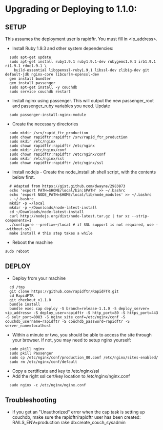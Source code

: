 # Upgrading or Deploying to 1.1.0:

## SETUP
This assumes the deployment user is rapidftr. You must fill in <ip_address>.
* Install Ruby 1.9.3 and other system dependencies:
```
  sudo apt-get update
  sudo apt-get install ruby1.9.1 ruby1.9.1-dev rubygems1.9.1 irb1.9.1
ri1.9.1 rdoc1.9.1 \
    build-essential libopenssl-ruby1.9.1 libssl-dev zlib1g-dev git
default-jdk nginx-core libcurl4-openssl-dev 
  gem install bundler
  gem install passenger
  sudo apt-get install -y couchdb
  sudo service couchdb restart
```
* Install nginx using passenger.  This will output the new passenger_root and passenger_ruby variables you need.  Update 
```
  sudo passenger-install-nginx-module
```
* Create the necessary directories
```
  sudo mkdir /srv/rapid_ftr_production
  sudo chown rapidftr:rapidftr /srv/rapid_ftr_production
  sudo mkdir /etc/nginx
  sudo chown rapidftr:rapidftr /etc/nginx
  sudo mkdir /etc/nginx/conf
  sudo chown rapidftr:rapidftr /etc/nginx/conf
  sudo mkdir /etc/nginx/ssl
  sudo chown rapidftr:rapidftr /etc/nginx/ssl
```
* Install nodejs - Create the node_install.sh shell script, with the contents below first.
```
  # Adapted from https://gist.github.com/dwayne/2983873
  echo 'export PATH=$HOME/local/bin:$PATH' >> ~/.bashrc
  echo 'export NODE_PATH=$HOME/local/lib/node_modules' >> ~/.bashrc
  . ~/.bashrc
  mkdir -p ~/local
  mkdir -p ~/Downloads/node-latest-install
  cd ~/Downloads/node-latest-install
  curl http://nodejs.org/dist/node-latest.tar.gz | tar xz --strip-components=1
  ./configure --prefix=~/local # if SSL support is not required, use --without-ssl
  make install # this step takes a while
```
* Reboot the machine
```
sudo reboot
```
  
## DEPLOY
* Deploy from your machine
```
  cd /tmp
  git clone https://github.com/rapidftr/RapidFTR.git
  cd RapidFTR
  git checkout v1.1.0
  bundle install
  bundle exec cap deploy -S branch=release-1.1.0 -S deploy_server=<ip_address> -S deploy_user=rapidftr -S http_port=80 -S https_port=443 -S solr_port=8983 -S nginx_site_conf=/etc/nginx/conf -S couchdb_username=rapidftr -S couchdb_password=rapidftr -S server_name=localhost
```
* Within a minute or two, you should be able to access the site through your browser.  If not, you may need to setup nginx yourself: 
```
  sudo pkill nginx
  sudo pkill Passenger
  sudo cp /etc/nginx/conf/production_80.conf /etc/nginx/sites-enabled/
  sudo rm /etc/nginx/conf/default
```
* Copy a certificate and key to /etc/nginx/ssl
* Add the right ssl cert/key location to /etc/nginx/nginx.conf
```
  sudo nginx -c /etc/nginx/nginx.conf
```


## Troubleshooting
* If you get an "Unauthorized" error when the cap task is setting up couchdb, make sure the rapidftr/rapidftr user has been created: RAILS_ENV=production rake db:create_couch_sysadmin 
